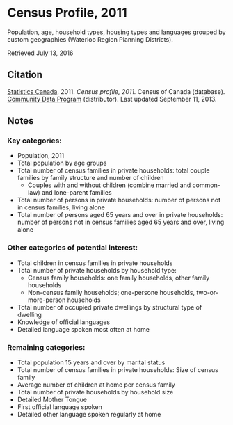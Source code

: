 # Census Profile, 2011

Population, age, household types, housing types and languages grouped by custom geographies (Waterloo Region Planning Districts).

Retrieved July 13, 2016

## Citation

[Statistics Canada](http://www.statcan.gc.ca/). 2011.
*Census profile, 2011.*
Census of Canada (database).
[Community Data Program](http://communitydata.ca/) (distributor).
Last updated September 11, 2013.

## Notes

### Key categories: 
* Population, 2011
* Total population by age groups
* Total number of census families in private households: total couple families by family structure and number of children
    - Couples with and without children (combine married and common-law) and lone-parent families 
* Total number of persons in private households: number of persons not in census families, living alone
* Total number of persons aged 65 years and over in private households: number of persons not in census families aged 65 years and over, living alone

### Other categories of potential interest:
* Total children in census families in private households
* Total number of private households by household type: 
    - Census family households: one family households, other family households
    - Non-census family households; one-persone households, two-or-more-person households
* Total number of occupied private dwellings by structural type of dwelling
* Knowledge of official languages
* Detailed language spoken most often at home

### Remaining categories:
* Total population 15 years and over by marital status
* Total number of census families in private households: Size of census family
* Average number of children at home per census family
* Total number of private households by household size
* Detailed Mother Tongue
* First official language spoken
* Detailed other language spoken regularly at home

